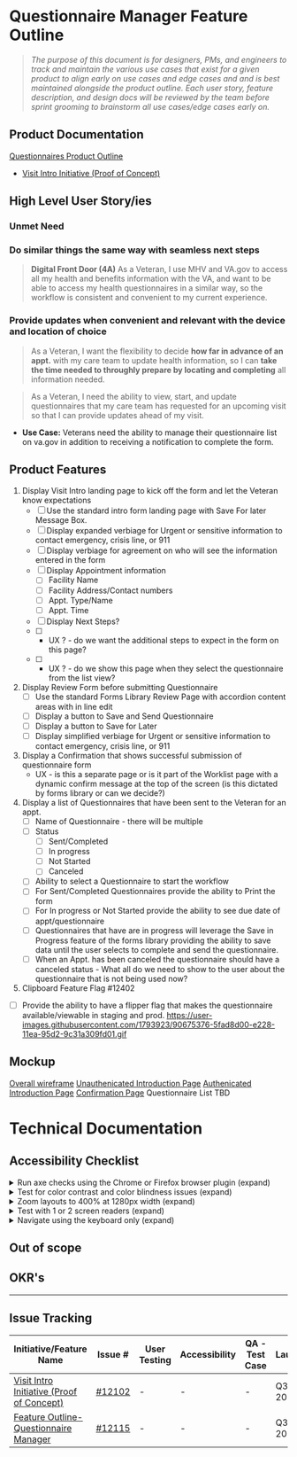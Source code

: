 
# Questionnaire Manager Feature Outline  

> _The purpose of this document is for designers, PMs, and engineers to track and maintain the various use cases that exist for a given product to align early on use cases and edge cases and and is best maintained alongside the product outline. Each user story, feature description, and design docs will be reviewed by the team before sprint grooming to brainstorm all use cases/edge cases early on._

## Product Documentation
[Questionnaires Product Outline ](https://github.com/department-of-veterans-affairs/va.gov-team/blob/master/products/health-care/questionnaire/product/product-outline.md)
- [Visit Intro Initiative (Proof of Concept)](https://github.com/department-of-veterans-affairs/va.gov-team/blob/master/products/health-care/questionnaire/product/initiatives/visit-intro.md)

## High Level User Story/ies

### Unmet Need
### Do similar things the same way with seamless next steps
> **Digital Front Door (4A)**  As a Veteran, I use MHV and VA.gov to access all my health and benefits information with the VA, and want to be able to access my health questionnaires in a similar way, so the workflow is consistent and convenient to my current experience.

### Provide updates when convenient and relevant with the device and location of choice
> As a Veteran, I want the flexibility to decide  **how far in advance of an appt.**  with my care team to update health information, so I can  **take the time needed to throughly prepare by locating and completing**  all information needed.

> As a Veteran, I need the ability to view, start, and update questionnaires that my care team has requested for an upcoming visit so that I can provide updates ahead of my visit. 

* **Use Case:** Veterans need the ability to manage their questionnaire list on va.gov in addition to receiving a notification to complete the form. 

## Product Features

 1.  Display Visit Intro landing page to kick off the form and let the Veteran know expectations
	 - [ ] Use the standard intro form landing page with Save For later Message Box.
	 - [ ] Display expanded verbiage for Urgent or sensitive information to contact emergency, crisis line, or 911
	 - [ ] Display verbiage for agreement on who will see the information entered in the form
	 - [ ] Display Appointment information
		 - [ ] Facility Name
		 - [ ] Facility Address/Contact numbers
		 - [ ] Appt. Type/Name
		 - [ ] Appt. Time
	 - [ ] Display Next Steps? 
	 - [ ] - UX ? - do we want the additional steps to expect in the form on this page? 
	 - [ ] - UX ? - do we show this page when they select the questionnaire from the list view?
2. Display Review Form before submitting Questionnaire
	 - [ ] Use the standard Forms Library Review Page with accordion content areas with in line edit
	 - [ ] Display a button to Save and Send Questionnaire
	 - [ ] Display a button to Save for Later 
	 - [ ] Display simplified verbiage for Urgent or sensitive information to contact emergency, crisis line, or 911
3. Display a Confirmation that shows successful submission of questionnaire form
	- UX - is this a separate page or is it part of the Worklist page with a dynamic confirm message at the top of the screen (is this dictated by forms library or can we decide?)
4. Display a list of Questionnaires that have been sent to the Veteran for an appt.
	- [ ] Name of Questionnaire - there will be multiple
	- [ ] Status
		- [ ] Sent/Completed
		- [ ] In progress
		- [ ] Not Started
		- [ ] Canceled
	- [ ] Ability to select a Questionnaire to start the workflow 
	- [ ] For Sent/Completed Questionnaires provide the ability to Print the form 
	- [ ] For In progress or Not Started provide the ability to see due date of appt/questionnaire
	- [ ] Questionnaires that have are in progress will leverage the Save in Progress feature of the forms library providing the ability to save data until the user selects to complete and send the questionnaire. 
	- [ ] When an Appt. has been canceled the questionnaire should have a canceled status - What all do we need to show to the user about the questionnaire that is not being used now? 
5.  Clipboard Feature Flag #12402
 - [ ] Provide the ability to have a flipper flag that makes the questionnaire available/viewable in staging and prod.
https://user-images.githubusercontent.com/1793923/90675376-5fad8d00-e228-11ea-95d2-9c31a309fd01.gif

## Mockup
[Overall wireframe](https://zpl.io/VOOek8j)
[Unauthenicated Introduction Page](https://zpl.io/aBLymzk)
[Authenicated Introduction Page](https://zpl.io/bWegKnj)
[Confirmation Page](https://zpl.io/bovK0Km)
Questionnaire List TBD

# Technical Documentation 

## Accessibility Checklist

<details> 

 <summary> Run axe checks using the Chrome or Firefox browser plugin (expand)</summary>
 
 - [ ] Ensure no heading levels are skipped.
 - [ ] Ensure all buttons and labeled inputs use semantic HTML elements.
 - [ ] Ensure all buttons, labeled elements and images are identified using HTML semantic markers or ARIA roles.
 - [ ] Ensure form fields have clearly defined boundaries or outlines.
 - [ ] Ensure form fields do not use placeholder text. 
 - [ ] Ensure form fields have highly visible and specific error states.

</details>

<details> 

 <summary> Test for color contrast and color blindness issues (expand) </summary>

 - [ ] All text has appropriate contrast. 

</details>

<details> 

 <summary> Zoom layouts to 400% at 1280px width (expand)</summary> 

 - [ ] Ensure readability and usability are supported when zoomed up to 400% at 1280px browser width
 - [ ] Ensure no content gets focused offscreen or is hidden from view.
 
</details>

<details> 

 <summary> Test with 1 or 2 screen readers (expand)</summary> 
 
 - [ ] Ensure the page includes a skip navigation link. 
 - [ ] Ensure all links are properly descriptive. 
 - [ ] Ensure screen reader users can hear the text equivalent for each image conveying information.
 - [ ] Ensure screen reader users can hear the text equivalent for each image button. 
 - [ ] Ensure screen reader users can hear labels and instructions for inputs. 
 - [ ] Ensure purely decorative images are not announced by the screenreader. 
 
</details>

<details> 

 <summary>Navigate using the keyboard only (expand)</summary> 
 
 - [ ] Ensure all links (navigation, text and/or image), form controls and page functions can be reached with the tab key in a logical order. 
 - [ ] Ensure all links (navigation, text and/or image), form controls and page functions can be triggered with the spacebar, enter key, or arrow keys.
 - [ ] Ensure all interactive elements can be reached with the tab key in a logical order 
 - [ ] Ensure all interactive elements can be triggered with the spacebar, enter key, or arrow keys.
 - [ ] Ensure focus is always visible and appears in logical order.
 - [ ] Ensure each interactive element has visible focus state which appears in logical order.
</details>

## Out of scope 


## OKR's


---
## Issue Tracking 

| Initiative/Feature Name | Issue # | User Testing | Accessibility  | QA - Test Case  | Launch    | Notes 
| ---------------------------------------------------| ---------- |  ---------    | ---------      | ---------       | --------- | ----- | 
|[Visit Intro Initiative (Proof of Concept)](https://github.com/department-of-veterans-affairs/va.gov-team/blob/master/products/health-care/questionnaire/product/initiatives/visit-intro.md)| [#12102](https://github.com/department-of-veterans-affairs/va.gov-team/issues/12102) |  -   | - | - |Q3 2020| N |
|[Feature Outline- Questionnaire Manager](https://github.com/department-of-veterans-affairs/va.gov-team/blob/master/products/health-care/questionnaire/product/features/questionnaire-manager.md) | [#12115](https://github.com/department-of-veterans-affairs/va.gov-team/issues/12170) |  -   | - | - |Q3 2020| N |

